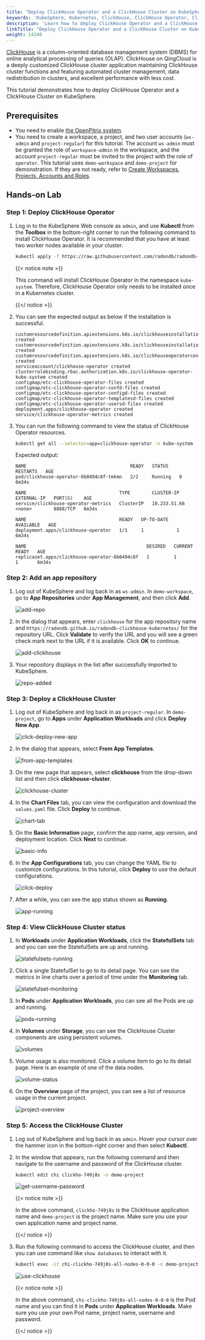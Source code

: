 ```yaml
---
title: "Deploy ClickHouse Operator and a ClickHouse Cluster on KubeSphere"
keywords: 'KubeSphere, Kubernetes, ClickHouse, ClickHouse Operator, ClickHouse Cluster'
description: 'Learn how to deploy ClickHouse Operator and a ClickHouse Cluster on KubeSphere.'
linkTitle: "Deploy ClickHouse Operator and a ClickHouse Cluster on KubeSphere"
weight: 14340
---
```


[ClickHouse](https://clickhouse.tech/) is a column-oriented database management system (DBMS) for online analytical processing of queries (OLAP). ClickHouse on QingCloud is a deeply customized ClickHouse cluster application maintaining ClickHouse cluster functions and featuring automated cluster management, data redistribution in clusters, and excellent performance with less cost.

This tutorial demonstrates how to deploy ClickHouse Operator and a ClickHouse Cluster on KubeSphere.

## Prerequisites

- You need to enable [the OpenPitrix system](../../../pluggable-components/app-store/).
- You need to create a workspace, a project, and two user accounts (`ws-admin` and `project-regular`) for this tutorial. The account `ws-admin` must be granted the role of `workspace-admin` in the workspace, and the account `project-regular` must be invited to the project with the role of `operator`. This tutorial uses `demo-workspace` and `demo-project` for demonstration. If they are not ready, refer to [Create Workspaces, Projects, Accounts and Roles](../../../quick-start/create-workspace-and-project/).

## Hands-on Lab

### Step 1: Deploy ClickHouse Operator

1. Log in to the KubeSphere Web console as `admin`, and use **Kubectl** from the **Toolbox** in the bottom-right corner to run the following command to install ClickHouse Operator. It is recommended that you have at least two worker nodes available in your cluster.

   ```bash
   kubectl apply -f https://raw.githubusercontent.com/radondb/radondb-clickhouse-kubernetes/master/clickhouse-operator-install.yml
   ```

   {{< notice note >}}

   This command will install ClickHouse Operator in the namespace `kube-system`. Therefore, ClickHouse Operator only needs to be installed once in a Kubernetes cluster.

   {{</ notice >}}

2. You can see the expected output as below if the installation is successful.

   ```
   customresourcedefinition.apiextensions.k8s.io/clickhouseinstallations.clickhouse.qingcloud.com created
   customresourcedefinition.apiextensions.k8s.io/clickhouseinstallationtemplates.clickhouse.qingcloud.com created
   customresourcedefinition.apiextensions.k8s.io/clickhouseoperatorconfigurations.clickhouse.qingcloud.com created
   serviceaccount/clickhouse-operator created
   clusterrolebinding.rbac.authorization.k8s.io/clickhouse-operator-kube-system created
   configmap/etc-clickhouse-operator-files created
   configmap/etc-clickhouse-operator-confd-files created
   configmap/etc-clickhouse-operator-configd-files created
   configmap/etc-clickhouse-operator-templatesd-files created
   configmap/etc-clickhouse-operator-usersd-files created
   deployment.apps/clickhouse-operator created
   service/clickhouse-operator-metrics created
   ```
   
3. You can run the following command to view the status of ClickHouse Operator resources.

   ```bash
   kubectl get all --selector=app=clickhouse-operator -n kube-system
   ```

   Expected output:

   ```
   NAME                                      READY   STATUS    RESTARTS   AGE
   pod/clickhouse-operator-6b8494c8f-tmkmn   2/2     Running   0          6m34s
   
   NAME                                  TYPE        CLUSTER-IP     EXTERNAL-IP   PORT(S)    AGE
   service/clickhouse-operator-metrics   ClusterIP   10.233.51.66   <none>        8888/TCP   6m34s
   
   NAME                                  READY   UP-TO-DATE   AVAILABLE   AGE
   deployment.apps/clickhouse-operator   1/1     1            1           6m34s
   
   NAME                                            DESIRED   CURRENT   READY   AGE
   replicaset.apps/clickhouse-operator-6b8494c8f   1         1         1       6m34s
   ```

### Step 2: Add an app repository

1. Log out of KubeSphere and log back in as `ws-admin`. In `demo-workspace`, go to **App Repositories** under **App Management**, and then click **Add**.

   ![add-repo](/images/docs/appstore/external-apps/deploy-clickhouse/add-repo.png)

2. In the dialog that appears, enter `clickhouse` for the app repository name and `https://radondb.github.io/radondb-clickhouse-kubernetes/` for the repository URL. Click **Validate** to verify the URL and you will see a green check mark next to the URL if it is available. Click **OK** to continue.

   ![add-clickhouse](/images/docs/appstore/external-apps/deploy-clickhouse/add-clickhouse.png)

3. Your repository displays in the list after successfully imported to KubeSphere.

   ![repo-added](/images/docs/appstore/external-apps/deploy-clickhouse/repo-added.png)

### Step 3: Deploy a ClickHouse Cluster

1. Log out of KubeSphere and log back in as `project-regular`. In `demo-project`, go to **Apps** under **Application Workloads** and click **Deploy New App**.

   ![click-deploy-new-app](/images/docs/appstore/external-apps/deploy-clickhouse/click-deploy-new-app.png)

2. In the dialog that appears, select **From App Templates**.

   ![from-app-templates](/images/docs/appstore/external-apps/deploy-clickhouse/from-app-templates.png)

3. On the new page that appears, select **clickhouse** from the drop-down list and then click **clickhouse-cluster**.

   ![clickhouse-cluster](/images/docs/appstore/external-apps/deploy-clickhouse/clickhouse-cluster.png)

4. In the **Chart Files** tab, you can view the configuration and download the `values.yaml` file. Click **Deploy** to continue.

   ![chart-tab](/images/docs/appstore/external-apps/deploy-clickhouse/chart-tab.png)

5. On the **Basic Information** page, confirm the app name, app version, and deployment location. Click **Next** to continue.

   ![basic-info](/images/docs/appstore/external-apps/deploy-clickhouse/basic-info.png)

6. In the **App Configurations** tab, you can change the YAML file to customize configurations. In this tutorial, click **Deploy** to use the default configurations.

   ![click-deploy](/images/docs/appstore/external-apps/deploy-clickhouse/click-deploy.png)

7. After a while, you can see the app status shown as **Running**.

   ![app-running](/images/docs/appstore/external-apps/deploy-clickhouse/app-running.png)

### Step 4: View ClickHouse Cluster status

1. In **Workloads** under **Application Workloads**, click the **StatefulSets** tab and you can see the StatefulSets are up and running.

   ![statefulsets-running](/images/docs/appstore/external-apps/deploy-clickhouse/statefulsets-running.png)

3. Click a single StatefulSet to go to its detail page. You can see the metrics in line charts over a period of time under the **Monitoring** tab.

   ![statefulset-monitoring](/images/docs/appstore/external-apps/deploy-clickhouse/statefulset-monitoring.png)

3. In **Pods** under **Application Workloads**, you can see all the Pods are up and running.

   ![pods-running](/images/docs/appstore/external-apps/deploy-clickhouse/pods-running.png)

4. In **Volumes** under **Storage**, you can see the ClickHouse Cluster components are using persistent volumes.

   ![volumes](/images/docs/appstore/external-apps/deploy-clickhouse/volumes.png)

5. Volume usage is also monitored. Click a volume item to go to its detail page. Here is an example of one of the data nodes.

   ![volume-status](/images/docs/appstore/external-apps/deploy-clickhouse/volume-status.png)

6. On the **Overview** page of the project, you can see a list of resource usage in the current project.

   ![project-overview](/images/docs/appstore/external-apps/deploy-clickhouse/project-overview.png)

### Step 5: Access the ClickHouse Cluster

1. Log out of KubeSphere and log back in as `admin`. Hover your cursor over the hammer icon in the bottom-right corner and then select **Kubectl**.

2. In the window that appears, run the following command and then navigate to the username and password of the ClickHouse cluster.

   ```bash
   kubectl edit chi clickho-749j8s -n demo-project
   ```

   ![get-username-password](/images/docs/appstore/external-apps/deploy-clickhouse/get-username-password.png)

   {{< notice note >}}

   In the above command, `clickho-749j8s` is the ClickHouse application name and `demo-project` is the project name. Make sure you use your own application name and project name.

   {{</ notice >}}

3. Run the following command to access the ClickHouse cluster, and then you can use command like `show databases` to interact with it.

   ```bash
   kubectl exec -it chi-clickho-749j8s-all-nodes-0-0-0 -n demo-project -- clickhouse-client --user=clickhouse --password=c1ickh0use0perator
   ```

   ![use-clickhouse](/images/docs/appstore/external-apps/deploy-clickhouse/use-clickhouse.png)

   {{< notice note >}}

   In the above command, `chi-clickho-749j8s-all-nodes-0-0-0` is the Pod name and you can find it in **Pods** under **Application Workloads**. Make sure you use your own Pod name, project name, username and password.

   {{</ notice >}}

